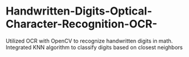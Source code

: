 # Handwritten-Digits-Optical-Character-Recognition-OCR-
Utilized OCR with OpenCV to recognize handwritten digits in math. Integrated KNN algorithm to classify digits based on closest neighbors
